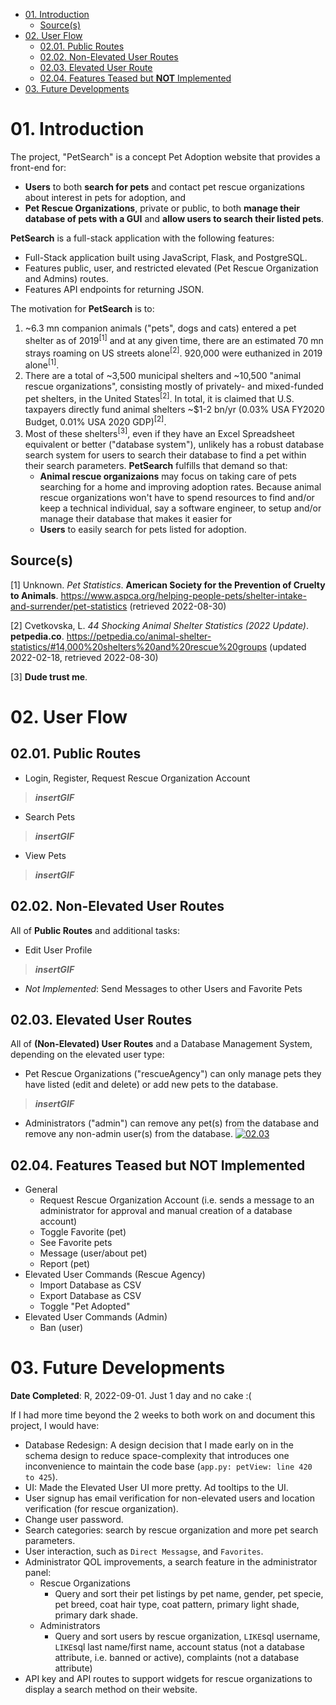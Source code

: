- [01. Introduction](#01-introduction)
  - [Source(s)](#sources)
- [02. User Flow](#02-user-flow)
  * [02.01. Public Routes](#0201-public-routes)
  * [02.02. Non-Elevated User Routes](#0202-non-elevated-user-routes)
  * [02.03. Elevated User Route](#0203-elevated-user-routes)
  * [02.04. Features Teased but **NOT** Implemented](#0204-features-teased-but-not-implemented)
- [03. Future Developments](#03-future-developments)


# 01. Introduction
The project, "PetSearch" is a concept Pet Adoption website that provides a front-end for:
- **Users** to both **search for pets** and contact pet rescue organizations about interest in pets for adoption, and
- **Pet Rescue Organizations**, private or public, to both **manage their database of pets with a GUI** and **allow users to search their listed pets**.

**PetSearch** is a full-stack application with the following features:
- Full-Stack application built using JavaScript, Flask, and PostgreSQL.
- Features public, user, and restricted elevated (Pet Rescue Organization and Admins) routes.
- Features API endpoints for returning JSON.

The motivation for **PetSearch** is to:
1) ~6.3 mn companion animals ("pets", dogs and cats) entered a pet shelter as of 2019<sup>[1]</sup> and at any given time, there are an estimated 70 mn strays roaming on US streets alone<sup>[2]</sup>. 920,000 were euthanized in 2019 alone<sup>[1]</sup>.
2) There are a total of ~3,500 municipal shelters and ~10,500 "animal rescue organizations", consisting mostly of privately- and mixed-funded pet shelters, in the United States<sup>[2]</sup>. In total, it is claimed that U.S. taxpayers directly fund animal shelters ~$1-2 bn/yr (0.03% USA FY2020 Budget, 0.01% USA 2020 GDP)<sup>[2]</sup>.
3) Most of these shelters<sup>[3]</sup>, even if they have an Excel Spreadsheet equivalent or better ("database system"), unlikely has a robust database search system for users to search their database to find a pet within their search parameters. **PetSearch** fulfills that demand so that:
    - **Animal rescue organizaions** may focus on taking care of pets searching for a home and improving adoption rates. Because animal rescue organizations won't have to spend resources to find and/or keep a technical individual, say a software engineer, to setup and/or manage their database that makes it easier for
    - **Users** to easily search for pets listed for adoption.

## Source(s)
[1] Unknown. *Pet Statistics*. **American Society for the Prevention of Cruelty to Animals**. https://www.aspca.org/helping-people-pets/shelter-intake-and-surrender/pet-statistics (retrieved 2022-08-30)

[2] Cvetkovska, L. *44 Shocking Animal Shelter Statistics (2022 Update)*. **petpedia.co**. https://petpedia.co/animal-shelter-statistics/#14,000%20shelters%20and%20rescue%20groups (updated 2022-02-18, retrieved 2022-08-30)

[3] **Dude trust me**.

# 02. User Flow
## 02.01. Public Routes
- Login, Register, Request Rescue Organization Account
> ***insertGIF***
- Search Pets
> ***insertGIF***
- View Pets
> ***insertGIF***

## 02.02. Non-Elevated User Routes
All of **Public Routes** and additional tasks:
- Edit User Profile
> ***insertGIF***
- *Not Implemented*: Send Messages to other Users and Favorite Pets

## 02.03. Elevated User Routes
All of **(Non-Elevated) User Routes** and a Database Management System, depending on the elevated user type:
- Pet Rescue Organizations ("rescueAgency") can only manage pets they have listed (edit and delete) or add new pets to the database.
> ***insertGIF***
- Administrators ("admin") can remove any pet(s) from the database and remove any non-admin user(s) from the database.
[![02.03]()](https://user-images.githubusercontent.com/8562595/188058719-9470f865-cfaa-4653-932b-152dde950e60.mp4)


## 02.04. Features Teased but **NOT** Implemented
- General
    - Request Rescue Organization Account (i.e. sends a message to an administrator for approval and manual creation of a database account)
	- Toggle Favorite (pet)
	- See Favorite pets
	- Message (user/about pet)
	- Report (pet)
- Elevated User Commands (Rescue Agency)
	- Import Database as CSV
	- Export Database as CSV
	- Toggle "Pet Adopted"
- Elevated User Commands (Admin)
	- Ban (user)

# 03. Future Developments
**Date Completed**: R, 2022-09-01. Just 1 day and no cake :(

If I had more time beyond the 2 weeks to both work on and document this project, I would have:
- Database Redesign: A design decision that I made early on in the schema design to reduce space-complexity that introduces one inconvenience to maintain the code base (`app.py: petView: line 420 to 425`).
- UI: Made the Elevated User UI more pretty. Ad tooltips to the UI.
- User signup has email verification for non-elevated users and location verification (for rescue organization).
- Change user password.
- Search categories: search by rescue organization and more pet search parameters.
- User interaction, such as `Direct Messagse`, and `Favorites`.
- Administrator QOL improvements, a search feature in the administrator panel:
    - Rescue Organizations
	    - Query and sort their pet listings by pet name, gender, pet specie, pet breed, coat hair type, coat pattern, primary light shade, primary dark shade.
    - Administrators
	    - Query and sort users by rescue organization, `LIKE`sql username, `LIKE`sql last name/first name, account status (not a database attribute, i.e. banned or active), complaints (not a database attribute)
- API key and API routes to support widgets for rescue organizations to display a search method on their website.
